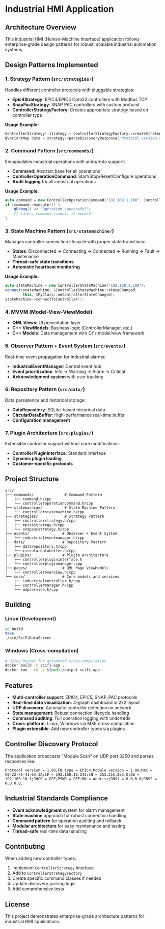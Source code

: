 # Industrial HMI Application

## Architecture Overview

This industrial HMI (Human-Machine Interface) application follows enterprise-grade design patterns for robust, scalable industrial automation systems.

## Design Patterns Implemented

### 1. **Strategy Pattern** (`src/strategies/`)
Handles different controller protocols with pluggable strategies:
- **Epic4Strategy**: EPIC4/EPIC5 Opto22 controllers with Modbus TCP
- **SnapPacStrategy**: SNAP PAC controllers with custom protocol
- **ControllerStrategyFactory**: Creates appropriate strategy based on controller type

**Usage Example:**
```cpp
ControllerStrategy* strategy = ControllerStrategyFactory::createStrategy(IndustrialController::EPIC4);
QVariantMap data = strategy->parseDiscoveryResponse("Protocol version = 1.00;FB type = EPIC4;...");
```

### 2. **Command Pattern** (`src/commands/`)
Encapsulates industrial operations with undo/redo support:
- **Command**: Abstract base for all operations
- **ControllerOperationCommand**: Start/Stop/Reset/Configure operations
- **Audit logging** for all industrial operations

**Usage Example:**
```cpp
auto command = new ControllerOperationCommand("192.168.1.100", ControllerOperationCommand::Start);
if (command->execute()) {
    qDebug() << "Operation successful";
    // Later: command->undo() if needed
}
```

### 3. **State Machine Pattern** (`src/statemachine/`)
Manages controller connection lifecycle with proper state transitions:
- **States**: Disconnected → Connecting → Connected → Running → Fault → Maintenance
- **Thread-safe state transitions**
- **Automatic heartbeat monitoring**

**Usage Example:**
```cpp
auto stateMachine = new ControllerStateMachine("192.168.1.100");
connect(stateMachine, &ControllerStateMachine::stateChanged, 
        this, &MyClass::onControllerStateChanged);
stateMachine->connectToController();
```

### 4. **MVVM (Model-View-ViewModel)**
- **QML Views**: UI presentation layer
- **C++ ViewModels**: Business logic (ControllerManager, etc.)
- **C++ Models**: Data management with Qt's model/view framework

### 5. **Observer Pattern + Event System** (`src/events/`)
Real-time event propagation for industrial alarms:
- **IndustrialEventManager**: Central event hub
- **Event prioritization**: Info → Warning → Alarm → Critical
- **Acknowledgment system** with user tracking

### 6. **Repository Pattern** (`src/data/`)
Data persistence and historical storage:
- **DataRepository**: SQLite-based historical data
- **CircularDataBuffer**: High-performance real-time buffer
- **Configuration management**

### 7. **Plugin Architecture** (`src/plugins/`)
Extensible controller support without core modifications:
- **ControllerPluginInterface**: Standard interface
- **Dynamic plugin loading**
- **Customer-specific protocols**

## Project Structure

```
src/
├── commands/              # Command Pattern
│   ├── command.h/cpp
│   └── controlleroperationcommand.h/cpp
├── statemachine/          # State Machine Pattern
│   └── controllerstatemachine.h/cpp
├── strategies/            # Strategy Pattern
│   ├── controllerstrategy.h/cpp
│   ├── epic4strategy.h/cpp
│   └── snappacstrategy.h/cpp
├── events/               # Observer + Event System
│   └── industrialeventmanager.h/cpp
├── data/                 # Repository Pattern
│   ├── datarepository.h/cpp
│   └── circulardatabuffer.h/cpp
├── plugins/              # Plugin Architecture
│   ├── controllerplugininterface.h
│   └── controllerpluginmanager.cpp
├── pages/                # QML Page ViewModels
│   └── controlleroverview.h/cpp
└── core/                 # Core models and services
    ├── industrialcontroller.h/cpp
    ├── controllermanager.h/cpp
    └── udpservice.h/cpp
```

## Building

### Linux (Development)
```bash
cd build
make
./bin/SciFiDataScreen
```

### Windows (Cross-compilation)
```bash
# Using Docker for automated cross-compilation
docker build -t scifi-app .
docker run --rm -v $(pwd):/output scifi-app
```

## Features

- **Multi-controller support**: EPIC4, EPIC5, SNAP_PAC protocols
- **Real-time data visualization**: 4-graph dashboard in 2x2 layout
- **UDP discovery**: Automatic controller detection on network
- **State management**: Robust connection lifecycle handling
- **Command auditing**: Full operation logging with undo/redo
- **Cross-platform**: Linux, Windows via MXE cross-compilation
- **Plugin extensible**: Add new controller types via plugins

## Controller Discovery Protocol

The application broadcasts "Module Scan" on UDP port 3250 and parses responses like:
```
Protocol version = 1.00;FB type = EPIC4;Module version = 1.99;MAC = C0-22-F1-41-03-3A;IP = 192.168.10.243;SN = 255.255.255.0;GW = 192.168.10.1;DHCP = OFF;PSWD = OFF;HN = Andritz;DNS1 = 0.0.0.0;DNS2 = 0.0.0.0;
```

## Industrial Standards Compliance

- **Event acknowledgment** system for alarm management
- **State machine** approach for robust connection handling
- **Command pattern** for operation auditing and rollback
- **Modular architecture** for easy maintenance and testing
- **Thread-safe** real-time data handling

## Contributing

When adding new controller types:
1. Implement `ControllerStrategy` interface
2. Add to `ControllerStrategyFactory`
3. Create specific command classes if needed
4. Update discovery parsing logic
5. Add comprehensive tests

## License

This project demonstrates enterprise-grade architecture patterns for industrial HMI applications.